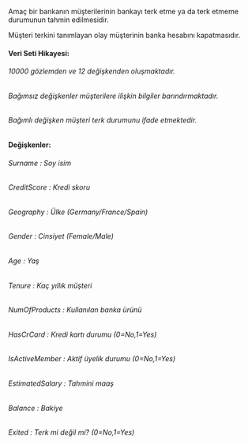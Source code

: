

Amaç bir bankanın müşterilerinin bankayı terk etme ya da terk etmeme durumunun tahmin edilmesidir.

Müşteri terkini tanımlayan olay müşterinin banka hesabını kapatmasıdır.

#### Veri Seti Hikayesi:

###### 10000 gözlemden ve 12 değişkenden oluşmaktadır.

###### Bağımsız değişkenler müşterilere ilişkin bilgiler barındırmaktadır.

###### Bağımlı değişken müşteri terk durumunu ifade etmektedir.

#### Değişkenler:

###### Surname : Soy isim

###### CreditScore : Kredi skoru

###### Geography : Ülke (Germany/France/Spain)

###### Gender : Cinsiyet (Female/Male)

###### Age : Yaş

###### Tenure : Kaç yıllık müşteri

###### NumOfProducts : Kullanılan banka ürünü

###### HasCrCard : Kredi kartı durumu (0=No,1=Yes)

###### IsActiveMember : Aktif üyelik durumu (0=No,1=Yes)

###### EstimatedSalary : Tahmini maaş

###### Balance : Bakiye

###### Exited : Terk mi değil mi? (0=No,1=Yes)

